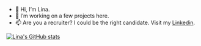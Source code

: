 - 👋 Hi, I’m Lina. 
- 🌱 I’m working on a few projects here.
- 📫 Are you a recruiter? I could be the right candidate. Visit my [Linkedin](https://www.linkedin.com/in/lina-moussadek/).

<!---
linamoussadek/linamoussadek is a ✨ special ✨ repository because its `README.md` (this file) appears on your GitHub profile.
You can click the Preview link to take a look at your changes.
--->

[![Lina's GitHub stats](https://github-readme-stats.vercel.app/api?username=linamoussadek&theme=synthwave)](https://github.com/linamoussadek/github-readme-stats)

